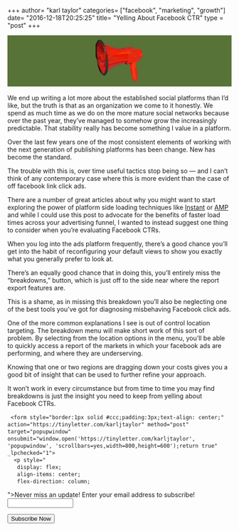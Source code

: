 +++
author= "karl taylor"
categories= ["facebook", "marketing", "growth"]
date= "2016-12-18T20:25:25"
title= "Yelling About Facebook CTR"
type = "post"
+++

  ![](https://raw.githubusercontent.com/karljtaylor/kjt/blog/content/assets/d5177-1nuy7kgazriwk3oypx_ovna.png)  


 We end up writing a lot more about the established social platforms than I’d like, but the truth is that as an organization we come to it honestly. We spend as much time as we do on the more mature social networks because over the past year, they’ve managed to somehow grow the increasingly predictable. That stability really has become something I value in a platform.

 Over the last few years one of the most consistent elements of working with the next generation of publishing platforms has been change. New has become the standard.

 The trouble with this is, over time useful tactics stop being so — and I can’t think of any contemporary case where this is more evident than the case of off facebook link click ads.

 There are a number of great articles about why you might want to start exploring the power of platform side loading techniques like [Instant](https://medium.com/@qinaliu/a-quick-guide-to-facebook-instant-articles-e9ebf3a41128#.81tklj8rb) or [AMP](https://medium.com/envato/pros-and-cons-of-putting-google-amp-on-your-site-3dfa2ce8bb0b#.u8gjchwcj) and while I could use this post to advocate for the benefits of faster load times across your advertising funnel, I wanted to instead suggest one thing to consider when you’re evaluating Facebook CTRs.

 When you log into the ads platform frequently, there’s a good chance you’ll get into the habit of reconfiguring your default views to show you exactly what you generally prefer to look at.

 There’s an equally good chance that in doing this, you’ll entirely miss the “breakdowns,” button, which is just off to the side near where the report export features are.

 This is a shame, as in missing this breakdown you’ll also be neglecting one of the best tools you’ve got for diagnosing misbehaving Facebook click ads.

 One of the more common explanations I see is out of control location targeting. The breakdown menu will make short work of this sort of problem. By selecting from the location options in the menu, you’ll be able to quickly access a report of the markets in which your facebook ads are performing, and where they are underserving.

 Knowing that one or two regions are dragging down your costs gives you a good bit of insight that can be used to further refine your approach.

 It won’t work in every circumstance but from time to time you may find breakdowns is just the insight you need to keep from yelling about Facebook CTRs.


     <form style="border:1px solid #ccc;padding:3px;text-align: center;" action="https://tinyletter.com/karljtaylor" method="post" target="popupwindow" onsubmit="window.open('https://tinyletter.com/karljtaylor', 'popupwindow', 'scrollbars=yes,width=800,height=600');return true" _lpchecked="1">
      <p style="
       display: flex;
       align-items: center;
       flex-direction: column;
   "><label for="tlemail">Never miss an update! Enter your email address to subscribe!</label>
        <input type="text" name="email" id="tlemail" style="
       width: 140px;
   "></p>
      <input type="hidden" value="1" name="embed"><input type="submit" value="Subscribe Now">
   </form>
